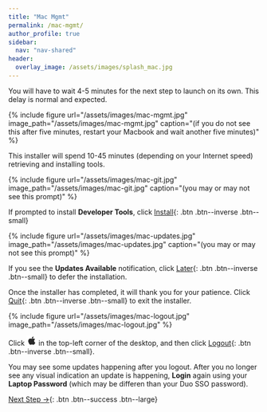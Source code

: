 ```yaml
---
title: "Mac Mgmt"
permalink: /mac-mgmt/
author_profile: true
sidebar:
  nav: "nav-shared"
header:
  overlay_image: /assets/images/splash_mac.jpg
---
```


You will have to wait 4-5 minutes for the next step to launch on its own. This delay is normal and expected. 

{% include figure url="/assets/images/mac-mgmt.jpg" image_path="/assets/images/mac-mgmt.jpg" caption="(if you do not see this after five minutes, restart your Macbook and wait another five minutes)" %}

This installer will spend 10-45 minutes (depending on your Internet speed) retrieving and installing tools.

{% include figure url="/assets/images/mac-git.jpg" image_path="/assets/images/mac-git.jpg" caption="(you may or may not see this prompt)" %}

If prompted to install __Developer Tools__, click [Install](#updates){: .btn .btn--inverse .btn--small}

<a name="updates"></a> 
{% include figure url="/assets/images/mac-updates.jpg" image_path="/assets/images/mac-updates.jpg" caption="(you may or may not see this prompt)" %}

If you see the __Updates Available__ notification, click [Later](#installer){: .btn .btn--inverse .btn--small} to defer the installation.

<a name="installer"></a> 
Once the installer has completed, it will thank you for your patience. Click [Quit](#logout){: .btn .btn--inverse .btn--small} to exit the installer.

<a name="logout"></a> 
{% include figure url="/assets/images/mac-logout.jpg" image_path="/assets/images/mac-logout.jpg"  %}

Click <img src='/assets/images/apple.png' width='20' height='20'> in the top-left corner of the desktop, and then click [Logout](#login){: .btn .btn--inverse .btn--small}.

<a name="login"></a> 
You may see some updates happening after you logout. After you no longer see any visual indication an update is happening, __Login__ again using your __Laptop Password__ (which may be differen than your Duo SSO password).


[Next Step &rarr;](/mac-chrome){: .btn .btn--success .btn--large}
